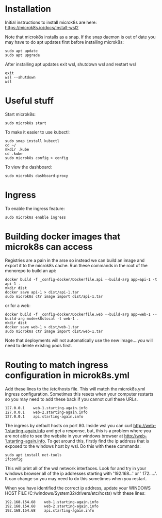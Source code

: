 # Installation

Initial instructions to install microk8s are here:
https://microk8s.io/docs/install-wsl2

Note that microk8s installs as a snap. If the snap daemon is out of date you may have to do apt updates first before
installing microk8s:

```
sudo apt update
sudo apt upgrade
```

After installing apt updates exit wsl, shutdown wsl and restart wsl

```
exit
wsl --shutdown
wsl
```

# Useful stuff

Start microk8s:

```
sudo microk8s start
```

To make it easier to use kubectl:

```
sudo snap install kubectl
cd ~/
mkdir .kube
cd .kube
sudo microk8s config > config
```

To view the dashboard:

```
sudo microk8s dashboard-proxy
```

# Ingress

To enable the ingress feature:

```
sudo microk8s enable ingress
```

# Building docker images that microk8s can access

Registries are a pain in the arse so instead we can build an image and export it to the microk8s cache. Run these commands
in the root of the monorepo to build an api:

```
docker build -f _config-docker/Dockerfile.api --build-arg app=api-1 -t api-1 .
mkdir dist
docker save api-1 > dist/api-1.tar
sudo microk8s ctr image import dist/api-1.tar
```

or for a web:

```
docker build -f _config-docker/Dockerfile.web --build-arg app=web-1 --build-arg mode=k8slocal -t web-1 .
mkdir dist
docker save web-1 > dist/web-1.tar
sudo microk8s ctr image import dist/web-1.tar
```

Note that deployments will not automatically use the new image....you will need to delete existing pods first.

# Routing to match ingress configuration in microk8s.yml

Add these lines to the /etc/hosts file. This will match the microk8s.yml ingress configuration. Sometimes this resets
when your computer restarts so you may need to add these back if you cannot curl these URLs.

```
127.0.0.1    web-1.starting-again.info
127.0.0.1    web-2.starting-again.info
127.0.0.1    api.starting-again.info
```

The ingress by default hosts on port 80. Inside wsl you can curl http://web-1.starting-again.info and get a response, but,
this is a problem where you are not able to see the website in your windows browser at http://web-1.starting-again.info.
To get around this, firstly find the ip address that is exposed to the windows host by wsl. Do this with these commands:

```
sudo apt install net-tools
ifconfig
```

This will print all of the wsl network interfaces. Look for and try in your windows browser all of the ip addresses
starting with '192.168...' or ' 172.....'. It can change so you may need to do this sometimes when you restart.

When you have identified the correct ip address, update your WINDOWS HOST FILE (C:/windows/System32/drivers/etc/hosts)
with these lines:

```
192.168.154.68    web-1.starting-again.info
192.168.154.68    web-2.starting-again.info
192.168.154.68    api.starting-again.info
```
